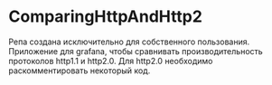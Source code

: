 # ComparingHttpAndHttp2
Репа создана исключительно для собственного пользования. Приложение для grafana, чтобы сравнивать производительность протоколов http1.1 и http2.0. Для http2.0 необходимо раскомментировать некоторый код.
